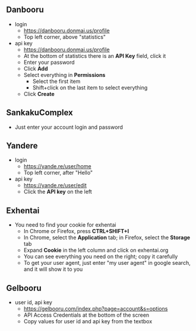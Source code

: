 ## Danbooru
* login
  * https://danbooru.donmai.us/profile 
  * Top left corner, above "statistics"
* api key
  * https://danbooru.donmai.us/profile
  * At the bottom of statistics there is an **API Key** field, click it
  * Enter your password
  * Click **Add**
  * Select everything in **Permissions**
    * Select the first item
    * Shift+click on the last item to select everything
  * Click **Create**

## SankakuComplex
* Just enter your account login and password

## Yandere
* login
  * https://yande.re/user/home
  * Top left corner, after "Hello"
* api key
  * https://yande.re/user/edit
  * Click the **API key** on the left

## Exhentai
* You need to find your cookie for exhentai
  * In Chrome or Firefox, press **CTRL+SHIFT+I**
  * In Chrome, select the **Application** tab; in Firefox, select the **Storage** tab
  * Expand **Cookie** in the left column and click on exhentai.org
  * You can see everything you need on the right; copy it carefully
  * To get your user agent, just enter "my user agent" in google search, and it will show it to you

## Gelbooru
* user id, api key
  * https://gelbooru.com/index.php?page=account&s=options
  * API Access Credentials at the bottom of the screen
  * Copy values for user id and api key from the textbox
